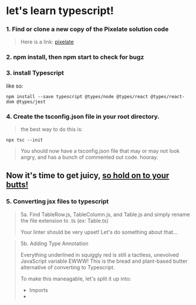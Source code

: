 # let's learn typescript!

### 1. Find or clone a new copy of the Pixelate solution code

  > Here is a link: [pixelate](https://github.com/FullstackAcademy/PairExercise.Pixelate.Solution)

### 2. npm install, then npm start to check for bugz

### 3. install Typescript 

like so: 
    
    npm install --save typescript @types/node @types/react @types/react-dom @types/jest
    
### 4. Create the tsconfig.json file in your root directory. 
    
  > the best way to do this is: 
        
    npx tsc --init
    
  > You should now have a tsconfig.json file that may or may not look angry, and has a bunch of commented out code. hooray.
    
 ## Now it's time to get juicy, [so hold on to your butts!](https://www.youtube.com/watch?v=HKK4KmDlj8U)
 
### 5. Converting jsx files to typescript

  > 5a. Find TableRow.js, TableColumn.js, and Table.js and simply rename the file extension to .ts (ex: Table.ts)
  > 
  > Your linter should be very upset! Let's do something about that...


  > 5b. Adding Type Annotation
  > 
  > Everything underlined in squiggly red is still a tactless, unevolved JavaScript variable EWWW!
  > This is the bread and plant-based butter alternative of converting to Typescript. 
  >     
  > To make this maneagable, let's split it up into: 
  >   - Imports
  >   - 


 
    
    
    

